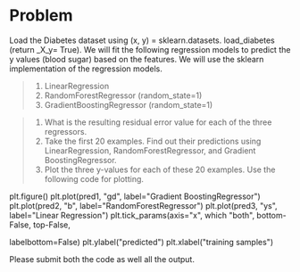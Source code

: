 # Problem

Load the Diabetes dataset using (x, y) =
sklearn.datasets. load_diabetes (return _X_y= True). 
We will fit the following regression models to predict the y values (blood sugar) based on the
features. We will use the sklearn implementation of the regression models.

> 1. LinearRegression
> 2. RandomForestRegressor (random_state=1)
> 3. GradientBoostingRegressor (random_state=1)

> 1. What is the resulting residual error value for each of the three regressors.
> 2. Take the first 20 examples. Find out their predictions using LinearRegression, 
> RandomForestRegressor, and Gradient BoostingRegressor.
> 3. Plot the three y-values for each of these 20 examples. Use the following code 
> for plotting.

plt.figure()
plt.plot(pred1, "gd", label="Gradient BoostingRegressor")
plt.plot(pred2, "b", label="RandomForestRegressor") plt.plot(pred3, "ys", label="Linear Regression")
plt.tick_params(axis="x", which "both", bottom-False, top-False,

labelbottom=False) 
plt.ylabel("predicted")
plt.xlabel("training samples")

Please submit both the code as well all the output.
